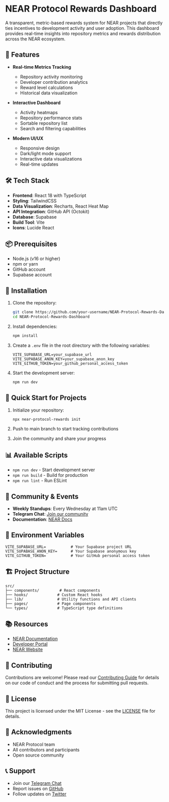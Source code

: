 # NEAR Protocol Rewards Dashboard

A transparent, metric-based rewards system for NEAR projects that directly ties incentives to development activity and user adoption. This dashboard provides real-time insights into repository metrics and rewards distribution across the NEAR ecosystem.

## 🚀 Features

- **Real-time Metrics Tracking**
  - Repository activity monitoring
  - Developer contribution analytics
  - Reward level calculations
  - Historical data visualization

- **Interactive Dashboard**
  - Activity heatmaps
  - Repository performance stats
  - Sortable repository list
  - Search and filtering capabilities

- **Modern UI/UX**
  - Responsive design
  - Dark/light mode support
  - Interactive data visualizations
  - Real-time updates

## 🛠️ Tech Stack

- **Frontend**: React 18 with TypeScript
- **Styling**: TailwindCSS
- **Data Visualization**: Recharts, React Heat Map
- **API Integration**: GitHub API (Octokit)
- **Database**: Supabase
- **Build Tool**: Vite
- **Icons**: Lucide React

## 📦 Prerequisites

- Node.js (v16 or higher)
- npm or yarn
- GitHub account
- Supabase account

## 🔧 Installation

1. Clone the repository:
   ```bash
   git clone https://github.com/your-username/NEAR-Protocol-Rewards-Dashboard.git
   cd NEAR-Protocol-Rewards-Dashboard
   ```

2. Install dependencies:
   ```bash
   npm install
   ```

3. Create a `.env` file in the root directory with the following variables:
   ```env
   VITE_SUPABASE_URL=your_supabase_url
   VITE_SUPABASE_ANON_KEY=your_supabase_anon_key
   VITE_GITHUB_TOKEN=your_github_personal_access_token
   ```

4. Start the development server:
   ```bash
   npm run dev
   ```

## 🚀 Quick Start for Projects

1. Initialize your repository:
   ```bash
   npx near-protocol-rewards init
   ```

2. Push to main branch to start tracking contributions

3. Join the community and share your progress

## 📊 Available Scripts

- `npm run dev` - Start development server
- `npm run build` - Build for production
- `npm run lint` - Run ESLint

## 🤝 Community & Events

- **Weekly Standups**: Every Wednesday at 11am UTC
- **Telegram Chat**: [Join our community](https://t.me/+ELzfA2QeBrRjYzY5)
- **Documentation**: [NEAR Docs](https://docs.near.org)

## 🔐 Environment Variables

```env
VITE_SUPABASE_URL=           # Your Supabase project URL
VITE_SUPABASE_ANON_KEY=      # Your Supabase anonymous key
VITE_GITHUB_TOKEN=           # Your GitHub personal access token
```

## 🏗️ Project Structure

```
src/
├── components/         # React components
├── hooks/             # Custom React hooks
├── lib/               # Utility functions and API clients
├── pages/             # Page components
└── types/             # TypeScript type definitions
```

## 📚 Resources

- [NEAR Documentation](https://docs.near.org)
- [Developer Portal](https://near.org/developers)
- [NEAR Website](https://near.org)

## 🤝 Contributing

Contributions are welcome! Please read our [Contributing Guide](CONTRIBUTING.md) for details on our code of conduct and the process for submitting pull requests.

## 📄 License

This project is licensed under the MIT License - see the [LICENSE](LICENSE) file for details.

## 🙏 Acknowledgments

- NEAR Protocol team
- All contributors and participants
- Open source community

## 📞 Support

- Join our [Telegram Chat](https://t.me/+ELzfA2QeBrRjYzY5)
- Report issues on [GitHub](https://github.com/your-username/NEAR-Protocol-Rewards-Dashboard/issues)
- Follow updates on [Twitter](https://twitter.com/nearhorizon) 